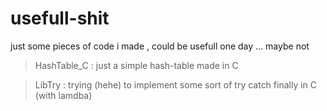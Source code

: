 # usefull-shit
just some pieces of code i made , could be usefull one day  ... maybe not


> HashTable_C : just a simple  hash-table made in C

> LibTry : trying (hehe) to implement some sort of try catch finally in C (with lamdba)
